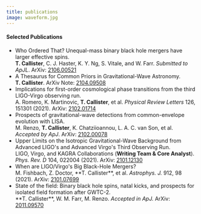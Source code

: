 ```yaml
---
title: publications
image: waveform.jpg 
---
```


<h4>Selected Publications</h4>

<ul class="alt">
    <li>
    Who Ordered That? Unequal-mass binary black hole mergers have larger effective spins.<br>
    <b>T. Callister</b>, C. J. Haster, K. Y. Ng, S. Vitale, and W. Farr.
    <i>Submitted to ApJL</i>.
    ArXiv: <a href="https://arxiv.org/abs/2106.00521">2106.00521</a>
    </li>
    <li>
    A Thesaurus for Common Priors in Gravitational-Wave Astronomy.<br>
    <b>T. Callister</b>. ArXiv Note: <a href="https://arxiv.org/abs/2104.09508">2104.09508</a>
    </li>
    <li>
    Implications for first-order cosmological phase transitions from the third LIGO-Virgo observing run.<br>
    A. Romero, K. Martinovic, <b>T. Callister</b>, et al.
    <i>Physical Review Letters</i> 126, 151301 (2021).
    ArXiv: <a href="https://arxiv.org/abs/2102.01714">2102.01714</a>
    </li>
    <li>
    Prospects of gravitational-wave detections from common-envelope evolution with LISA.<br>
    M. Renzo, <b>T. Callister</b>, K. Chatziioannou, L. A. C. van Son, et al.
    <i>Accepted by ApJ</i>.
    ArXiv: <a href="https://arxiv.org/abs/2102.00078">2102.00078</a>
    </li>
    <li>
    Upper Limits on the Isotropic Gravitational-Wave Background from Advanced LIGO's and Advanced Virgo's Third Observing Run.</br>
    LIGO, Virgo, and KAGRA Collaborations (<b>Writing Team & Core Analyst</b>).
    <i>Phys. Rev. D</i> 104, 022004 (2021).
    ArXiv: <a href="https://arxiv.org/abs/2101.12130">2101.12130</a>
    </li>
    <li>
    When are LIGO/Virgo's Big Black-Hole Mergers?<br>
    M. Fishbach, Z. Doctor, **T. Callister**, et al.
    <i>Astrophys. J.</i> 912, 98 (2021).
    ArXiv: <a href="https://arxiv.org/abs/2101.07699">2101.07699</a>
    </li>
    <li>
    State of the field: Binary black hole spins, natal kicks, and prospects for isolated field formation after GWTC-2.<br>
    **T. Callister**, W. M. Farr, M. Renzo.
    <i>Accepted in ApJ.</i>
    ArXiv: <a href="https://arxiv.org/abs/2011.0957">2011.09570</a>
    </li>
</ul>

